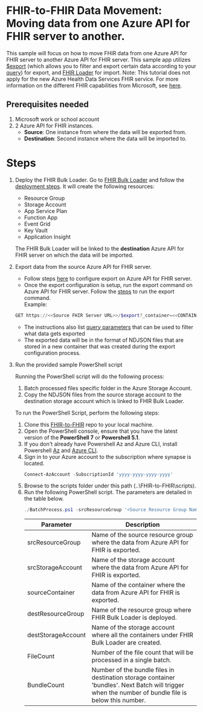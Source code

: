 # FHIR-to-FHIR Data Movement: Moving data from one Azure API for FHIR server to another.

This sample will focus on how to move FHIR data from one Azure API for FHIR server to another Azure API for FHIR server. This sample app utilizes [$export](https://learn.microsoft.com/en-us/azure/healthcare-apis/azure-api-for-fhir/export-data) (which allows you to filter and export certain data according to your [query](https://learn.microsoft.com/en-us/azure/healthcare-apis/azure-api-for-fhir/export-data#query-parameters)) for export, and [FHIR Loader](https://github.com/microsoft/fhir-loader) for import. 
Note: This tutorial does not apply for the new Azure Health Data Services FHIR service. For more information on the different FHIR capabilities from Microsoft, see [here](https://learn.microsoft.com/en-us/azure/healthcare-apis/fhir/overview#fhir-platforms-from-microsoft).

## Prerequisites needed
1.	Microsoft work or school account
2.	2 Azure API for FHIR instances.
	-	**Source**: One instance from where the data will be exported from.
	-	**Destination**: Second instance where the data will be imported to.


# Steps
1. Deploy the FHIR Bulk Loader. Go to [FHIR Bulk Loader](https://github.com/microsoft/fhir-loader) and follow the [deployment steps](https://github.com/microsoft/fhir-loader#deployment). It will create the following resources:
	- Resource Group
	- Storage Account
	- App Service Plan
	- Function App
	- Event Grid
	- Key Vault
	- Application Insight

	The FHIR Bulk Loader will be linked to the **destination** Azure API for FHIR server on which the data will be imported.
2. Export data from the source Azure API for FHIR server.
	- Follow steps [here](https://learn.microsoft.com/en-us/azure/healthcare-apis/azure-api-for-fhir/configure-export-data) to configure export on Azure API for FHIR server.
	- Once the export configuration is setup, run the export command on Azure API for FHIR server.
	Follow the [steps](https://learn.microsoft.com/en-us/azure/healthcare-apis/azure-api-for-fhir/export-data) to run the export command.\
	Example:
	``` PowerShell
	GET https://<<Source FHIR Server URL>>/$export?_container=<<CONTAINER NAME>>
	```
	- The instructions also list [query parameters](https://learn.microsoft.com/en-us/azure/healthcare-apis/azure-api-for-fhir/export-data#query-parameters) that can be used to filter what data gets exported
	- The exported data will be in the format of NDJSON files that are stored in a new container that was created during the export configuration process.

3. Run the provided sample PowerShell script

	Running the PowerShell script will do the following process:

	1. Batch processed files specific folder in the Azure Storage Account.
	2. Copy the NDJSON files from the source storage account to the destination storage account which is linked to FHIR Bulk Loader.

	To run the PowerShell Script, perform the following steps:

	1. Clone this [FHIR-to-FHIR]() repo to your local machine.
	2. Open the PowerShell console, ensure that you have the latest version of the **PowerShell 7** or **Powershell 5.1**.
	3. If you don't already have Powershell Az and Azure CLI, install Powershell [Az](https://docs.microsoft.com/en-us/powershell/azure/install-az-ps?view=azps-7.1.0) and [Azure CLI](https://learn.microsoft.com/en-us/cli/azure/install-azure-cli).
	4. Sign in to your Azure account to the subscription where synapse is located.
		``` PowerShell
		Connect-AzAccount -SubscriptionId 'yyyy-yyyy-yyyy-yyyy'
		```
	5. Browse to the scripts folder under this path (..\FHIR-to-FHIR\scripts).
	6. Run the following PowerShell script. The parameters are detailed in the table below.
		```Powershell
		./BatchProcess.ps1 -srcResourceGroup '<Source Resource Group Name>'-srcStorageAccount '<Source Storage Account Name>' -destResourceGroup '<Destination Resource Group Name>' -destStorageAccount '<Destination Storage Account Name>' -sourceContainer '<Source Container Name>' -FileCount '<# of File to process in a batch>' -BundleCount '<# of Bundle files in bundle container>'
		```
		|Parameter   | Description   |
        |---|---|
        | srcResourceGroup | Name of the source resource group where the data from Azure API for FHIR is exported. |
        | srcStorageAccount | Name of the storage account where the data from Azure API for FHIR is exported. |
        | sourceContainer | Name of the container where the data from Azure API for FHIR is exported. |
        | destResourceGroup | Name of the resource group where FHIR Bulk Loader is deployed. |
        | destStorageAccount | Name of the storage account where all the containers under FHIR Bulk Loader are created. |
        | FileCount | Number of the file count that will be processed in a single batch. |
        | BundleCount | Number of the bundle files in destination storage container 'bundles'. Next Batch will trigger when the number of bundle file is below this number. 
